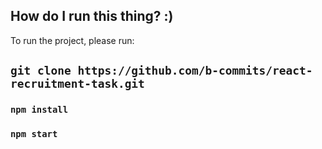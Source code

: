 ## How do I run this thing? :)

To run the project, please run:

## `git clone https://github.com/b-commits/react-recruitment-task.git`

### `npm install`

### `npm start`

